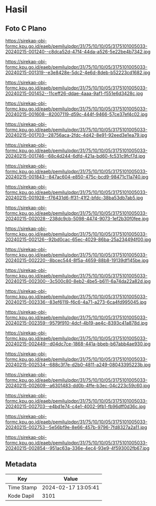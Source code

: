 # Hasil

## Foto C Plano

https://sirekap-obj-formc.kpu.go.id/eaeb/pemilu/pdpr/31/75/10/10/05/3175101005033-20240215-001240--c8dca52d-47f4-44da-a526-5e22be4b7342.jpg

https://sirekap-obj-formc.kpu.go.id/eaeb/pemilu/pdpr/31/75/10/10/05/3175101005033-20240215-001319--e3e8428e-5dc2-4e6d-8deb-b52223cd1682.jpg

https://sirekap-obj-formc.kpu.go.id/eaeb/pemilu/pdpr/31/75/10/10/05/3175101005033-20240215-001452--11ceff26-ddae-4aaa-9af1-f551e6d3428c.jpg

https://sirekap-obj-formc.kpu.go.id/eaeb/pemilu/pdpr/31/75/10/10/05/3175101005033-20240215-001608--82007119-d59c-444f-9466-57ce37ef4c02.jpg

https://sirekap-obj-formc.kpu.go.id/eaeb/pemilu/pdpr/31/75/10/10/05/3175101005033-20240215-001703--28756aca-2fdc-4d42-8e91-92eed3e1ea79.jpg

https://sirekap-obj-formc.kpu.go.id/eaeb/pemilu/pdpr/31/75/10/10/05/3175101005033-20240215-001746--68c4d244-6dfd-421a-bd60-fc531c9fcf7d.jpg

https://sirekap-obj-formc.kpu.go.id/eaeb/pemilu/pdpr/31/75/10/10/05/3175101005033-20240215-001843--847ac604-e850-475c-bcd9-98471c11a740.jpg

https://sirekap-obj-formc.kpu.go.id/eaeb/pemilu/pdpr/31/75/10/10/05/3175101005033-20240215-001928--f76431d6-ff31-41f2-bfdc-38ba53db7ab5.jpg

https://sirekap-obj-formc.kpu.go.id/eaeb/pemilu/pdpr/31/75/10/10/05/3175101005033-20240215-002028--238dc9cb-5098-4474-9073-1ef2b30f0fee.jpg

https://sirekap-obj-formc.kpu.go.id/eaeb/pemilu/pdpr/31/75/10/10/05/3175101005033-20240215-002126--92bd0cac-65ec-4029-86ba-25a234494f00.jpg

https://sirekap-obj-formc.kpu.go.id/eaeb/pemilu/pdpr/31/75/10/10/05/3175101005033-20240215-002220--8bcec544-8f5a-4659-88b8-19139df145be.jpg

https://sirekap-obj-formc.kpu.go.id/eaeb/pemilu/pdpr/31/75/10/10/05/3175101005033-20240215-002300--3c500c80-8eb2-4be5-b611-6a74da22a82d.jpg

https://sirekap-obj-formc.kpu.go.id/eaeb/pemilu/pdpr/31/75/10/10/05/3175101005033-20240215-002336--83ef6119-f6c6-4a71-a273-6ca4fd995045.jpg

https://sirekap-obj-formc.kpu.go.id/eaeb/pemilu/pdpr/31/75/10/10/05/3175101005033-20240215-002359--9579f910-4dcf-4b19-ae4c-8393c41a878d.jpg

https://sirekap-obj-formc.kpu.go.id/eaeb/pemilu/pdpr/31/75/10/10/05/3175101005033-20240215-002449--d04dc7ce-1868-441a-bbeb-b67abb4ae930.jpg

https://sirekap-obj-formc.kpu.go.id/eaeb/pemilu/pdpr/31/75/10/10/05/3175101005033-20240215-002534--688c3f7e-d2b0-4811-a249-08043395223b.jpg

https://sirekap-obj-formc.kpu.go.id/eaeb/pemilu/pdpr/31/75/10/10/05/3175101005033-20240215-002609--a6301483-dd0b-4ffe-b3ec-04c223c59c60.jpg

https://sirekap-obj-formc.kpu.go.id/eaeb/pemilu/pdpr/31/75/10/10/05/3175101005033-20240215-002703--e4bd1e74-c4e1-4002-9fb1-fb96dff0d36c.jpg

https://sirekap-obj-formc.kpu.go.id/eaeb/pemilu/pdpr/31/75/10/10/05/3175101005033-20240215-002753--5e56bf9e-8e66-457b-9796-7fd8327a2a11.jpg

https://sirekap-obj-formc.kpu.go.id/eaeb/pemilu/pdpr/31/75/10/10/05/3175101005033-20240215-002854--951ac63a-336e-4ec4-93e9-4f593002fb67.jpg


## Metadata

| Key        | Value               |
| ---------- | ------------------- |
| Time Stamp | 2024-02-17 13:05:41 |
| Kode Dapil | 3101                |



